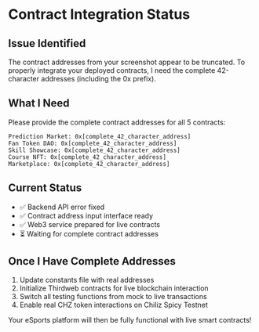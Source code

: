 # Contract Integration Status

## Issue Identified
The contract addresses from your screenshot appear to be truncated. To properly integrate your deployed contracts, I need the complete 42-character addresses (including the 0x prefix).

## What I Need
Please provide the complete contract addresses for all 5 contracts:

```
Prediction Market: 0x[complete_42_character_address]
Fan Token DAO: 0x[complete_42_character_address]  
Skill Showcase: 0x[complete_42_character_address]
Course NFT: 0x[complete_42_character_address]
Marketplace: 0x[complete_42_character_address]
```

## Current Status
- ✅ Backend API error fixed
- ✅ Contract address input interface ready
- ✅ Web3 service prepared for live contracts
- ⏳ Waiting for complete contract addresses

## Once I Have Complete Addresses
1. Update constants file with real addresses
2. Initialize Thirdweb contracts for live blockchain interaction
3. Switch all testing functions from mock to live transactions
4. Enable real CHZ token interactions on Chiliz Spicy Testnet

Your eSports platform will then be fully functional with live smart contracts!